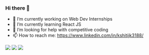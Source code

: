 ### Hi there 👋

- 🔭 I’m currently working on Web Dev Internships
- 🌱 I’m currently learning React JS
- 🤔 I’m looking for help with competitive coding
- 📫 How to reach me: https://www.linkedin.com/in/kshitijk3188/

<img align="center" src="https://github-readme-stats.vercel.app/api?username=kshitij3188&&show_icons=true&&theme=chartreuse-dark&&include_all_commits=true&&count_private=true" />
<img align="center" src="https://github-readme-stats.vercel.app/api/top-langs/?username=kshitij3188&&show_icons=true&&theme=highcontrast" />
<img align="center" src="https://github-readme-stats.vercel.app/api/wakatime?username=kshitij3188&&show_icons=true&&theme=vision-friendly-dark&&layout=compact" />
